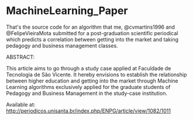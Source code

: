 # MachineLearning_Paper
That's the source code for an algorithm that me, @cvmartins1996 and @FelipeVieiraMota submitted for a post-graduation scientific periodical which predicts a correlation between getting into the market and taking pedagogy and business management classes.

ABSTRACT:

This article aims to go through a study case applied at Faculdade de Tecnologia de São Vicente. It hereby envisions to establish the relationship between higher education and getting into the market through Machine Learning algorithms exclusively applied for the graduate students of Pedagogy and Business Management in the study-case institution.

Available at:
http://periodicos.unisanta.br/index.php/ENPG/article/view/1082/1011 
